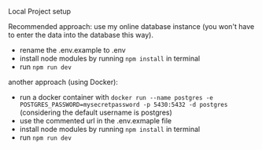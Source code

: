 Local Project setup

Recommended approach:
use my online database instance (you won't have to enter the data into the database this way).
- rename the .env.example to .env 
- install node modules by running `npm install` in terminal
- run `npm run dev`

another approach (using Docker):
- run a docker container with `docker run --name postgres -e POSTGRES_PASSWORD=mysecretpassword -p 5430:5432 -d postgres` (considering the default username is postgres)
- use the commented url in the .env.exmaple file
- install node modules by running `npm install` in terminal
- run `npm run dev`
